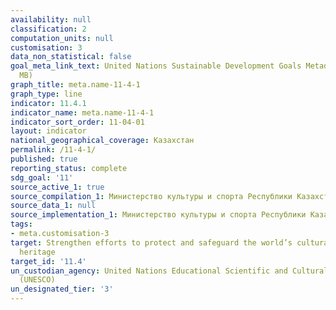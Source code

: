 ```yaml
---
availability: null
classification: 2
computation_units: null
customisation: 3
data_non_statistical: false
goal_meta_link_text: United Nations Sustainable Development Goals Metadata (PDF 4.0
  MB)
graph_title: meta.name-11-4-1
graph_type: line
indicator: 11.4.1
indicator_name: meta.name-11-4-1
indicator_sort_order: 11-04-01
layout: indicator
national_geographical_coverage: Казахстан
permalink: /11-4-1/
published: true
reporting_status: complete
sdg_goal: '11'
source_active_1: true
source_compilation_1: Министерство культуры и спорта Республики Казахстан
source_data_1: null
source_implementation_1: Министерство культуры и спорта Республики Казахстан
tags:
- meta.customisation-3
target: Strengthen efforts to protect and safeguard the world’s cultural and natural
  heritage
target_id: '11.4'
un_custodian_agency: United Nations Educational Scientific and Cultural Organization
  (UNESCO)
un_designated_tier: '3'
---
```

